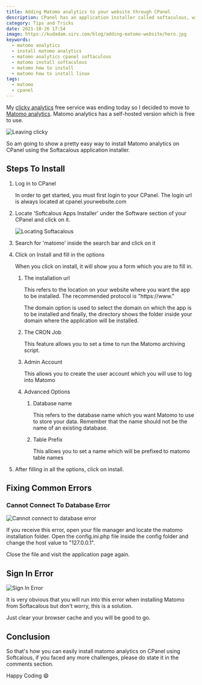 ```yaml
---
title: Adding Matomo analytics to your website through CPanel
description: CPanel has an application installer called softaculous, with it, you can install matomo analytics
category: Tips and Tricks
date: 2021-10-26 17:54
image: https://kudadam.sirv.com/blog/adding-matomo-website/hero.jpg  
keywords:
  - matomo analytics
  - install matomo analytics
  - matomo analytics cpanel softaculous
  - matomo install softaculous
  - matomo how to install
  - matomo how to install linux
tags:
  - matomo
  - cpanel
---
```


<p class="intro">
   My <a href="https://clicky.com/">clicky analytics</a> free service was ending today so I decided to move to <a href="https://matomo.org/">Matomo analytics</a>. Matomo analytics has a self-hosted version which is free to use.
</p>


![Leaving clicky](https://kudadam.sirv.com/blog/adding-matomo-website/leaving_clicky.PNG)



So am going to show a pretty easy way to install Matomo analytics on CPanel using the Softacalous application installer.

## Steps To Install

1. Log in to CPanel

   In order to get started, you must first login to your CPanel. The login url is always located at  cpanel.yourwebsite.com

   

2. Locate 'Softcalous Apps Installer'  under the Software section of your CPanel and click on it.

   ![Locating Softacalous](https://kudadam.sirv.com/blog/adding-matomo-website/locating_softacalous.PNG)

3. Search for 'matomo' inside the search bar and click on it


4. Click on Install and fill in the options

   When you click on install, it will show you a form which you are to fill in.

   1. The installation url

      This refers to the location on your website where you want the app to be installed. The recommended protocol is "https://www."

      The domain option is used to select the domain on which the app is to be installed and finally, the directory shows the folder inside your domain where the application will be installed.

   2. The CRON Job

      This feature allows you to set a time to run the Matomo archiving script.

   3. Admin Account

      This allows you to create the user account which you will use to log into Matomo

   4. Advanced Options

      1. Database name

         This refers to the database name which you want Matomo to use to store your data. Remember that the name should not be the name of an existing database.

      2. Table Prefix

         This allows you to set a name which will be prefixed to matomo table names

5. After filling in all the options, click on install. 

## Fixing Common Errors



### Cannot Connect To Database Error

![Cannot connect to database error](https://kudadam.sirv.com/blog/adding-matomo-website/cannot-connect-to-db.PNG)

If you receive this error, open your file manager and locate the matomo installation folder. Open the config.ini.php file inside the config folder and change the host value to "127.0.0.1".

Close the file and visit the application page again. 

## Sign In Error

![Sign In Error](https://kudadam.sirv.com/blog/adding-matomo-website/sign_in_error.PNG)

It is very obvious that you will run into this error when installing Matomo from Softacalous but don't worry, this is a solution.

Just clear your browser cache and you will be good to go.



## Conclusion

So that's how you can easily install matomo analytics on CPanel using Softcalous, if you faced any more challenges, please do state it in the comments section.

Happy Coding :smile:
